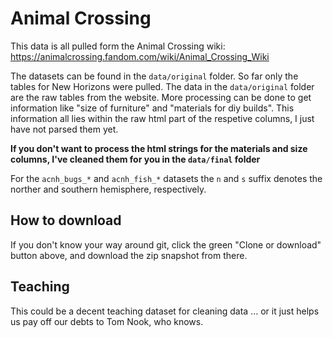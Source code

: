 # Animal Crossing

This data is all pulled form the Animal Crossing wiki: https://animalcrossing.fandom.com/wiki/Animal_Crossing_Wiki

The datasets can be found in the `data/original` folder. So far only the tables for New Horizons were pulled.
The data in the `data/original` folder are the raw tables from the website.
More processing can be done to get information like "size of furniture" and "materials for diy builds".
This information all lies within the raw html part of the respetive columns, I just have not parsed them yet.

**If you don't want to process the html strings for the materials and size columns, I've cleaned them for you in the `data/final` folder**

For the `acnh_bugs_*` and `acnh_fish_*` datasets the `n` and `s` suffix denotes the norther and southern hemisphere, respectively.

## How to download

If you don't know your way around git, click the green "Clone or download" button above, and download the zip snapshot from there.

## Teaching

This could be a decent teaching dataset for cleaning data ... or it just helps us pay off our debts to Tom Nook, who knows.
